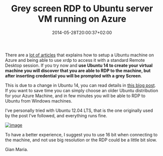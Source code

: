 ﻿---
title: "Grey screen RDP to Ubuntu server VM running on Azure"
description: ""
date: 2014-05-28T20:00:37+02:00
draft: false
tags: [Ubuntu]
categories: [Linux]
---
There are a [lot of articles](http://blogs.technet.com/b/uktechnet/archive/2013/11/12/running-a-remote-desktop-on-a-windows-azure-linux-vm.aspx) that explains how to setup a Ubuntu machine on Azure and being able to use xrdp to access it with a standard Remote Desktop session. If you try now and  **use Ubuntu 14 to create your virtual machine you will discover that you are able to RDP to the machine, but after inserting credential you will be prompted with a grey Screen**.

This is due to a change in Ubuntu 14, you can read details in [this blog post](http://askubuntu.com/questions/449785/ubuntu-14-04-xrdp-grey). If you want to save time you can simply choose an older Ubuntu distribution for your Azure Machine, and in few minutes you will be able to RDP to Ubuntu from Windows machines.

I’ve personally tried with Ubuntu 12.04 LTS, that is the one originally used by the post I’ve followed, and everything runs fine.

[![image](http://www.codewrecks.com/blog/wp-content/uploads/2014/05/image_thumb1.png "image")](http://www.codewrecks.com/blog/wp-content/uploads/2014/05/image1.png)

To have a better experience, I suggest you to use 16 bit when connecting to the machine, and not use big resolution or the RDP could be a little bit slow.

Gian Maria.
